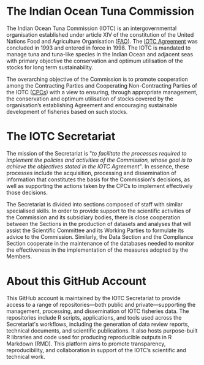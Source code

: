 # The Indian Ocean Tuna Commission
The Indian Ocean Tuna Commission (IOTC) is an intergovernmental organisation established under article XIV of the constitution of the United Nations Food and Agriculture Organisation ([FAO](https://www.fao.org/home/en/)). The [IOTC Agreement](https://iotc.org/sites/default/files/documents/2012/5/25/IOTC%20Agreement.pdf) was concluded in 1993 and entered in force in 1998. The IOTC is mandated to manage tuna and tuna-like species in the Indian Ocean and adjacent seas with primary objective the conservation and optimum utilisation of the stocks for long term sustainability.

The overarching objective of the Commission is to promote cooperation among the Contracting Parties and Cooperating Non-Contracting Parties of the IOTC ([CPCs](https://iotc.org/about-iotc/structure-commission)) with a view to ensuring, through appropriate management, the conservation and optimum utilisation of stocks covered by the organisation’s establishing Agreement and encouraging sustainable development of fisheries based on such stocks.

# The IOTC Secretariat

The mission of the Secretariat is "_to facilitate the processes required to implement the policies and activities of the Commission, whose goal is to achieve the objectives stated in the IOTC Agreement_". In essence, these processes include the acquisition, processing and dissemination of information that constitutes the basis for the Commission's decisions, as well as supporting the actions taken by the CPCs to implement effectively those decisions.

The Secretariat is divided into sections composed of staff with similar specialised skills. In order to provide support to the scientific activities of the Commission and its subsidiary bodies, there is close cooperation between the Sections in the production of datasets and analyses that will assist the Scientific Committee and its Working Parties to formulate its advice to the Commission. Similarly, the Data Section and the Compliance Section cooperate in the maintenance of the databases needed to monitor the effectiveness in the implementation of the measures adopted by the Members.

# About this GitHub Account

This GitHub account is maintained by the IOTC Secretariat to provide access to a range of repositories—both public and private—supporting the management, processing, and dissemination of IOTC fisheries data. The repositories include R scripts, applications, and tools used across the Secretariat's workflows, including the generation of data review reports, technical documents, and scientific publications. It also hosts purpose-built R libraries and code used for producing reproducible outputs in R Markdown (RMD). This platform aims to promote transparency, reproducibility, and collaboration in support of the IOTC’s scientific and technical work.
